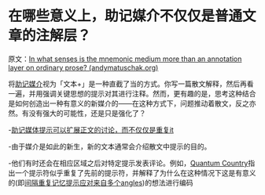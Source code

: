 # 在哪些意义上，助记媒介不仅仅是普通文章的注解层？

原文：[In what senses is the mnemonic medium more than an annotation layer on ordinary prose? (andymatuschak.org)](https://notes.andymatuschak.org/z2EpuLdwnh6jiC2nKQJdqaSiZ1BodNUHATbN)

将[助记媒介](https://notes.andymatuschak.org/z4rRX3qwSSJRsEkdXKwH2shamgHNeRthrMLiF)视为「文本+」是一种直截了当的方式。你写一篇散文解释，然后再看一遍，并用强调关键思想的提示对其进行注释。然而，更有趣的是，思考这种结合是如何创造出一种有意义的新媒介的——在这种方式下，问题推动着散文，反之亦然。有没有强大的可能性，还是只是强化了？

-[助记媒体提示可以扩展正文的讨论，而不仅仅是重复it](https://notes.andymatuschak.org/zWseCLfA8e3FiyggqNqGTRNW51bCTyZ8YYb)

-由于媒介是如此的新生，新的文本通常会介绍散文中提示的目的。

  -他们有时还会在相应区域之后对特定提示发表评论。例如，[Quantum Country](https://notes.andymatuschak.org/z2fBHADWa93EZTuNzuww7V3Vi587ZyZ4FHTHm)指出一个提示符似乎重复了先前的提示符，并解释了为什么在这种情况下这是有意义的(即[间隔重复记忆提示应对来自多个angles](https://notes.andymatuschak.org/z3K5a9tM1wq1x4QnDfsUpTeYZWW3M9iUzMdfo))的想法进行编码